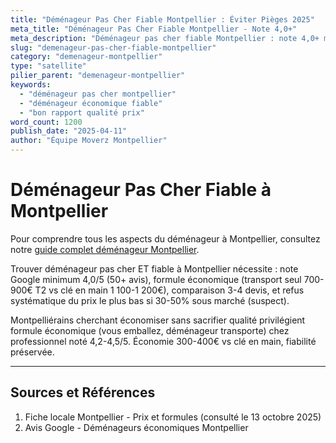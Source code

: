 ```yaml
---
title: "Déménageur Pas Cher Fiable Montpellier : Éviter Pièges 2025"
meta_title: "Déménageur Pas Cher Fiable Montpellier - Note 4,0+"
meta_description: "Déménageur pas cher fiable Montpellier : note 4,0+ mini, formule économique, 3+ devis, pas 1er prix qualité."
slug: "demenageur-pas-cher-fiable-montpellier"
category: "demenageur-montpellier"
type: "satellite"
pilier_parent: "demenageur-montpellier"
keywords:
  - "déménageur pas cher montpellier"
  - "déménageur économique fiable"
  - "bon rapport qualité prix"
word_count: 1200
publish_date: "2025-04-11"
author: "Équipe Moverz Montpellier"
---
```


# Déménageur Pas Cher Fiable à Montpellier


Pour comprendre tous les aspects du déménageur à Montpellier, consultez notre [guide complet déménageur Montpellier](/blog/demenageur-montpellier/demenageur-montpellier).


Trouver déménageur pas cher ET fiable à Montpellier nécessite : note Google minimum 4,0/5 (50+ avis), formule économique (transport seul 700-900€ T2 vs clé en main 1 100-1 200€), comparaison 3-4 devis, et refus systématique du prix le plus bas si 30-50% sous marché (suspect).

Montpelliérains cherchant économiser sans sacrifier qualité privilégient formule économique (vous emballez, déménageur transporte) chez professionnel noté 4,2-4,5/5. Économie 300-400€ vs clé en main, fiabilité préservée.

---

## Sources et Références

1. Fiche locale Montpellier - Prix et formules (consulté le 13 octobre 2025)
2. Avis Google - Déménageurs économiques Montpellier

